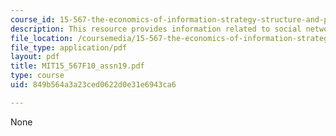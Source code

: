 ```yaml
---
course_id: 15-567-the-economics-of-information-strategy-structure-and-pricing-fall-2010
description: This resource provides information related to social networks.
file_location: /coursemedia/15-567-the-economics-of-information-strategy-structure-and-pricing-fall-2010/849b564a3a23ced0622d0e31e6943ca6_MIT15_567F10_assn19.pdf
file_type: application/pdf
layout: pdf
title: MIT15_567F10_assn19.pdf
type: course
uid: 849b564a3a23ced0622d0e31e6943ca6

---
```

None